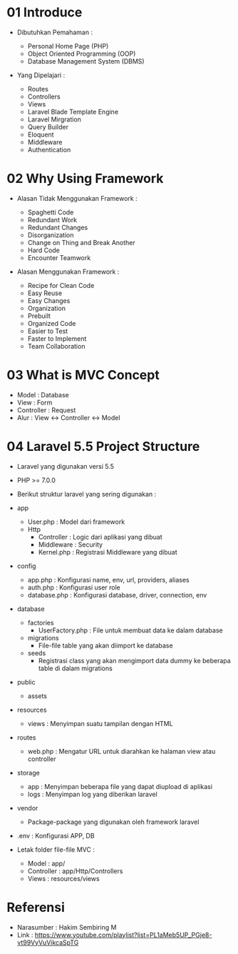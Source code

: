 # 01 Introduce

- Dibutuhkan Pemahaman :
    - Personal Home Page (PHP)
    - Object Oriented Programming (OOP)
    - Database Management System (DBMS)

- Yang Dipelajari :
    - Routes
    - Controllers
    - Views
    - Laravel Blade Template Engine
    - Laravel Mirgration
    - Query Builder
    - Eloquent
    - Middleware
    - Authentication

# 02 Why Using Framework

- Alasan Tidak Menggunakan Framework :
    - Spaghetti Code
    - Redundant Work
    - Redundant Changes
    - Disorganization
    - Change on Thing and Break Another
    - Hard Code
    - Encounter Teamwork

- Alasan Menggunakan Framework :
    - Recipe for Clean Code
    - Easy Reuse
    - Easy Changes
    - Organization
    - Prebuilt
    - Organized Code
    - Easier to Test
    - Faster to Implement
    - Team Collaboration

# 03 What is MVC Concept

- Model : Database
- View : Form
- Controller : Request
- Alur : View <-> Controller <-> Model

# 04 Laravel 5.5 Project Structure

- Laravel yang digunakan versi 5.5
- PHP >= 7.0.0
- Berikut struktur laravel yang sering digunakan :
- app
    - User.php : Model dari framework
    - Http
        - Controller : Logic dari aplikasi yang dibuat
        - Middleware : Security
        - Kernel.php : Registrasi Middleware yang dibuat
- config
    - app.php : Konfigurasi name, env, url, providers, aliases
    - auth.php : Konfigurasi user role
    - database.php : Konfigurasi database, driver, connection, env
- database
    - factories
        - UserFactory.php : File untuk membuat data ke dalam database
    - migrations
        - File-file table yang akan diimport ke database
    - seeds
        - Registrasi class yang akan mengimport data dummy ke beberapa table di dalam migrations
- public
    - assets
- resources
    - views : Menyimpan suatu tampilan dengan HTML
- routes
    - web.php : Mengatur URL untuk diarahkan ke halaman view atau controller
- storage
    - app : Menyimpan beberapa file yang dapat diupload di aplikasi
    - logs : Menyimpan log yang diberikan laravel
- vendor
    - Package-package yang digunakan oleh framework laravel
- .env : Konfigurasi APP, DB

- Letak folder file-file MVC :
    - Model : app/
    - Controller : app/Http/Controllers
    - Views : resources/views

# Referensi

- Narasumber : Hakim Sembiring M
- Link : https://www.youtube.com/playlist?list=PL1aMeb5UP_PGje8-vt99VyVuVikcaSpTG 